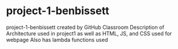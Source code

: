 # project-1-benbissett
project-1-benbissett created by GitHub Classroom
Description of Architecture used in project1 as well as HTML, JS, and CSS used for webpage
Also has lambda functions used 
